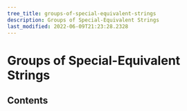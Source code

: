 ```yaml
---
tree_title: groups-of-special-equivalent-strings
description: Groups of Special-Equivalent Strings
last_modified: 2022-06-09T21:23:28.2328
---
```


# Groups of Special-Equivalent Strings

## Contents
